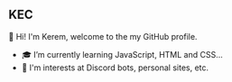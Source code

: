## KEC

👋 Hi! I'm Kerem, welcome to the my GitHub profile.

- 🎓 I’m currently learning JavaScript, HTML and CSS...
- :pushpin: I'm interests at Discord bots, personal sites, etc.
